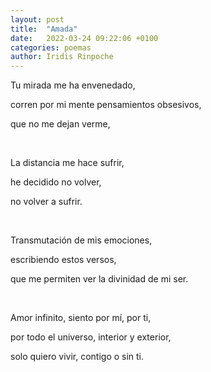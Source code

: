 ```yaml
---
layout: post
title:  "Amada"
date:   2022-03-24 09:22:06 +0100
categories: poemas
author: Iridis Rinpoche
---
```


Tu mirada me ha envenedado,

corren por mi mente pensamientos obsesivos,

que no me dejan verme,

<br>

La distancia me hace sufrir,

he decidido no volver,

no volver a sufrir.

<br>

Transmutación de mis emociones,

escribiendo estos versos,

que me permiten ver la divinidad de mi ser.

<br>

Amor infinito, siento por mí, por ti,

por todo el universo, interior y exterior,

solo quiero vivir, contigo o sin ti.